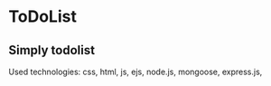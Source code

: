 # ToDoList
Simply todolist
---
Used technologies:
css, html, js, ejs, node.js, mongoose, express.js,

